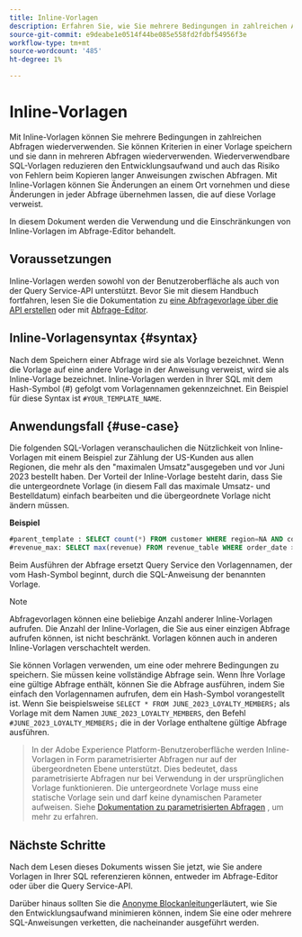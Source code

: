 ```yaml
---
title: Inline-Vorlagen
description: Erfahren Sie, wie Sie mehrere Bedingungen in zahlreichen Abfragen mit Inline-Vorlagen wiederverwenden können.
source-git-commit: e9deabe1e0514f44be085e558fd2fdbf54956f3e
workflow-type: tm+mt
source-wordcount: '485'
ht-degree: 1%

---
```


# Inline-Vorlagen

Mit Inline-Vorlagen können Sie mehrere Bedingungen in zahlreichen Abfragen wiederverwenden. Sie können Kriterien in einer Vorlage speichern und sie dann in mehreren Abfragen wiederverwenden. Wiederverwendbare SQL-Vorlagen reduzieren den Entwicklungsaufwand und auch das Risiko von Fehlern beim Kopieren langer Anweisungen zwischen Abfragen. Mit Inline-Vorlagen können Sie Änderungen an einem Ort vornehmen und diese Änderungen in jeder Abfrage übernehmen lassen, die auf diese Vorlage verweist.

In diesem Dokument werden die Verwendung und die Einschränkungen von Inline-Vorlagen im Abfrage-Editor behandelt.

## Voraussetzungen

Inline-Vorlagen werden sowohl von der Benutzeroberfläche als auch von der Query Service-API unterstützt. Bevor Sie mit diesem Handbuch fortfahren, lesen Sie die Dokumentation zu [eine Abfragevorlage über die API erstellen](../api/query-templates.md#create-a-query-template) oder mit [Abfrage-Editor](../ui/user-guide.md#query-authoring).

## Inline-Vorlagensyntax {#syntax}

Nach dem Speichern einer Abfrage wird sie als Vorlage bezeichnet. Wenn die Vorlage auf eine andere Vorlage in der Anweisung verweist, wird sie als Inline-Vorlage bezeichnet. Inline-Vorlagen werden in Ihrer SQL mit dem Hash-Symbol (#) gefolgt vom Vorlagennamen gekennzeichnet. Ein Beispiel für diese Syntax ist `#YOUR_TEMPLATE_NAME`.

## Anwendungsfall {#use-case}

Die folgenden SQL-Vorlagen veranschaulichen die Nützlichkeit von Inline-Vorlagen mit einem Beispiel zur Zählung der US-Kunden aus allen Regionen, die mehr als den &quot;maximalen Umsatz&quot;ausgegeben und vor Juni 2023 bestellt haben. Der Vorteil der Inline-Vorlage besteht darin, dass Sie die untergeordnete Vorlage (in diesem Fall das maximale Umsatz- und Bestelldatum) einfach bearbeiten und die übergeordnete Vorlage nicht ändern müssen.

**Beispiel**

```sql
#parent_template : SELECT count(*) FROM customer WHERE region=NA AND country=US AND revenue > #revenue_max
#revenue_max: SELECT max(revenue) FROM revenue_table WHERE order_date > '01-06-2023'
```

Beim Ausführen der Abfrage ersetzt Query Service den Vorlagennamen, der vom Hash-Symbol beginnt, durch die SQL-Anweisung der benannten Vorlage.

>[!NOTE]
>
>Abfragevorlagen können eine beliebige Anzahl anderer Inline-Vorlagen aufrufen. Die Anzahl der Inline-Vorlagen, die Sie aus einer einzigen Abfrage aufrufen können, ist nicht beschränkt. Vorlagen können auch in anderen Inline-Vorlagen verschachtelt werden.

Sie können Vorlagen verwenden, um eine oder mehrere Bedingungen zu speichern. Sie müssen keine vollständige Abfrage sein. Wenn Ihre Vorlage eine gültige Abfrage enthält, können Sie die Abfrage ausführen, indem Sie einfach den Vorlagennamen aufrufen, dem ein Hash-Symbol vorangestellt ist. Wenn Sie beispielsweise `SELECT * FROM JUNE_2023_LOYALTY_MEMBERS;` als Vorlage mit dem Namen `JUNE_2023_LOYALTY_MEMBERS`, den Befehl  `#JUNE_2023_LOYALTY_MEMBERS;` die in der Vorlage enthaltene gültige Abfrage ausführen.

>
>
>In der Adobe Experience Platform-Benutzeroberfläche werden Inline-Vorlagen in Form parametrisierter Abfragen nur auf der übergeordneten Ebene unterstützt. Dies bedeutet, dass parametrisierte Abfragen nur bei Verwendung in der ursprünglichen Vorlage funktionieren. Die untergeordnete Vorlage muss eine statische Vorlage sein und darf keine dynamischen Parameter aufweisen. Siehe [Dokumentation zu parametrisierten Abfragen](../ui/parameterized-queries.md) , um mehr zu erfahren.

## Nächste Schritte

Nach dem Lesen dieses Dokuments wissen Sie jetzt, wie Sie andere Vorlagen in Ihrer SQL referenzieren können, entweder im Abfrage-Editor oder über die Query Service-API.

Darüber hinaus sollten Sie die [Anonyme Blockanleitung](./anonymous-block.md)erläutert, wie Sie den Entwicklungsaufwand minimieren können, indem Sie eine oder mehrere SQL-Anweisungen verketten, die nacheinander ausgeführt werden.
